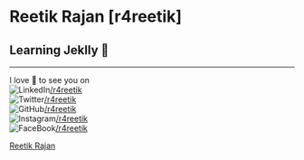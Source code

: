 # Reetik Rajan \[r4reetik\]

## Learning **Jeklly** 🙊
---
I love 💖 to see you on  
![LinkedIn]()[/r4reetik](https://www.linkedin.com/in/r4reetik)  
![Twitter]()[/r4reetik](https://twitter.com/r4reetik)  
![GitHub]()[/r4reetik](https://github.com/r4reetik)  
![Instagram]()[/r4reetik](https://www.instagram.com/r4reetik)  
![FaceBook]()[/r4reetik](https://www.facebook.com/r4reetik)

<div class="badge-base LI-profile-badge" data-locale="en_US" data-size="medium" data-theme="dark" data-type="HORIZONTAL" data-vanity="r4reetik" data-version="v1"><a class="badge-base__link LI-simple-link" href="https://in.linkedin.com/in/r4reetik?trk=profile-badge">Reetik Rajan</a></div>
              
